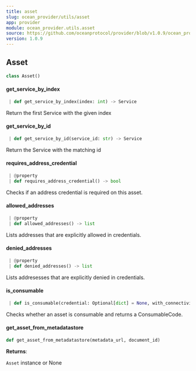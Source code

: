 ```yaml
---
title: asset
slug: ocean_provider/utils/asset
app: provider
module: ocean_provider.utils.asset
source: https://github.com/oceanprotocol/provider/blob/v1.0.9/ocean_provider/utils/asset.py
version: 1.0.9
---
```

## Asset

```python
class Asset()
```

#### get\_service\_by\_index

```python
 | def get_service_by_index(index: int) -> Service
```

Return the first Service with the given index

#### get\_service\_by\_id

```python
 | def get_service_by_id(service_id: str) -> Service
```

Return the Service with the matching id

#### requires\_address\_credential

```python
 | @property
 | def requires_address_credential() -> bool
```

Checks if an address credential is required on this asset.

#### allowed\_addresses

```python
 | @property
 | def allowed_addresses() -> list
```

Lists addresses that are explicitly allowed in credentials.

#### denied\_addresses

```python
 | @property
 | def denied_addresses() -> list
```

Lists addresesses that are explicitly denied in credentials.

#### is\_consumable

```python
 | def is_consumable(credential: Optional[dict] = None, with_connectivity_check: bool = True, provider_uri: Optional[str] = None) -> ConsumableCodes
```

Checks whether an asset is consumable and returns a ConsumableCode.

#### get\_asset\_from\_metadatastore

```python
def get_asset_from_metadatastore(metadata_url, document_id)
```

**Returns**:

`Asset` instance or None


